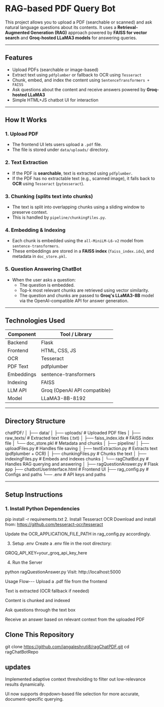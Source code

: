 #  RAG-based PDF Query Bot 

This project allows you to upload a PDF (searchable or scanned) and ask natural language questions about its contents. It uses a **Retrieval-Augmented Generation (RAG)** approach powered by **FAISS for vector search** and **Groq-hosted LLaMA3 models** for answering queries.

---

##  Features

-  Upload PDFs (searchable or image-based)
-  Extract text using `pdfplumber` or fallback to OCR using `Tesseract`
-  Chunk, embed, and index the content using `SentenceTransformers + FAISS`
-  Ask questions about the content and receive answers powered by **Groq-hosted LLaMA3**
-  Simple HTML+JS chatbot UI for interaction

---

##  How It Works

### 1.  Upload PDF

- The frontend UI lets users upload a `.pdf` file.
- The file is stored under `data/uploads/` directory.

### 2.  Text Extraction

- If the PDF is **searchable**, text is extracted using `pdfplumber`.
- If the PDF has no extractable text (e.g., scanned image), it falls back to **OCR** using `Tesseract` (`pytesseract`).

### 3.  Chunking (splits text into chunks)

- The text is split into overlapping chunks using a sliding window to preserve context.
- This is handled by `pipeline/chunkingFiles.py`.

### 4.  Embedding & Indexing

- Each chunk is embedded using the `all-MiniLM-L6-v2` model from `sentence-transformers`.
- These embeddings are stored in a **FAISS index** (`faiss_index.idx`), and metadata in `doc_store.pkl`.

### 5.  Question Answering ChatBot

- When the user asks a question:
  - The question is embedded.
  - Top-k most relevant chunks are retrieved using vector similarity.
  - The question and chunks are passed to **Groq's LLaMA3-8B** model via the OpenAI-compatible API for answer generation.

---

##  Technologies Used

| Component      | Tool / Library                   |
|----------------|----------------------------------|
| Backend        | Flask                            |
| Frontend       | HTML, CSS, JS                    |
| OCR            | Tesseract                        |
| PDF Text       | pdfplumber                       |
| Embeddings     | sentence-transformers            |
| Indexing       | FAISS                            |
| LLM API        | Groq (OpenAI API compatible)     |
| Model          | LLaMA3-8B-8192                   |

---

##  Directory Structure

chatPDF/
│
├── data/
│ ├── uploads/ # Uploaded PDF files
│ ├── raw_texts/ # Extracted text files (.txt)
│ ├── faiss_index.idx # FAISS index file
│ └── doc_store.pkl # Metadata and chunks
│
├── pipeline/
│ ├── uploadFiles.py # Handles file saving
│ ├── textExtraction.py # Extracts text (pdfplumber + OCR)
│ ├── chunkingFiles.py # Chunks the text
│ ├── indexingFiles.py # Embeds and indexes chunks
│ └── ragChatBot.py # Handles RAG querying and answering
│
├── ragQuestionAnswer.py # Flask app
├── chatbotUserInterface.html # Frontend UI
├── rag_config.py # Configs and paths
└── .env # API keys and paths

---

##  Setup Instructions

### 1. Install Python Dependencies

pip install -r requirements.txt
2. Install Tesseract OCR
Download and install from: https://github.com/tesseract-ocr/tesseract

Update the OCR_APPLICATION_FILE_PATH in rag_config.py accordingly.

3. Setup .env
Create a .env file in the root directory:

GROQ_API_KEY=your_groq_api_key_here

4. Run the Server

python ragQuestionAnswer.py
Visit: http://localhost:5000


Usage Flow---
Upload a .pdf file from the frontend

Text is extracted (OCR fallback if needed)

Content is chunked and indexed

Ask questions through the text box

Receive an answer based on relevant context from the uploaded PDF

##  Clone This Repository
git clone https://github.com/jangaleshruti8/ragChatPDF.git
cd ragChatBotRepo

## updates 
 Implemented adaptive context thresholding to filter out low-relevance results dynamically.

 UI now supports dropdown-based file selection for more accurate, document-specific querying.